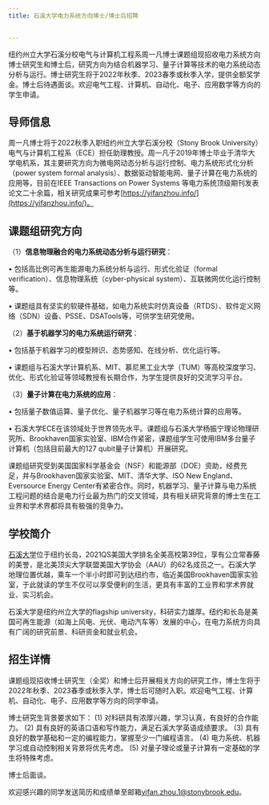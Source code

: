 ```yaml
---
title: 石溪大学电力系统方向博士/博士后招聘

 
---
```

纽约州立大学石溪分校电气与计算机工程系周一凡博士课题组现招收电力系统方向博士研究生和博士后，研究方向为结合机器学习、量子计算等技术的电力系统动态分析与运行。博士研究生将于2022年秋季、2023春季或秋季入学，提供全额奖学金。博士后待遇面谈。欢迎电气工程、计算机、自动化、电子、应用数学等方向的学生申请。

## 导师信息


周一凡博士将于2022秋季入职纽约州立大学石溪分校（Stony Brook University）电气与计算机工程系（ECE）担任助理教授。周一凡于2019年博士毕业于清华大学电机系，其主要研究方向为微电网动态分析与运行控制、电力系统形式化分析（power system formal analysis）、数据驱动智能电网、量子计算在电力系统的应用等，目前在IEEE Transactions on Power Systems 等电力系统顶级期刊发表论文二十余篇，相关研究成果可参考[https://yifanzhou.info/](https://yifanzhou.info/)。


## 课题组研究方向


（1）**信息物理融合的电力系统动态分析与运行研究**：

•	包括高比例可再生能源电力系统分析与运行、形式化验证（formal verification）、信息物理系统（cyber-physical system）、互联微网优化运行控制等。

•	课题组具有坚实的软硬件基础，如电力系统实时仿真设备（RTDS）、软件定义网络（SDN）设备、PSSE、DSATools等，可供学生研究使用。

（2）**基于机器学习的电力系统运行研究**：

•	包括基于机器学习的模型辨识、态势感知、在线分析、优化运行等。

•	课题组与石溪大学计算机系、MIT、慕尼黑工业大学（TUM）等高校深度学习、优化、形式化验证等领域教授有长期合作，为学生提供良好的交流学习平台。

（3）**量子计算在电力系统的应用**：

•	包括量子数值运算、量子优化、量子机器学习等在电力系统计算的应用等。

•	石溪大学ECE在该领域处于世界领先水平。课题组与石溪大学杨振宁理论物理研究所、Brookhaven国家实验室、IBM合作紧密，课题组学生可使用IBM多台量子计算机（包括目前最大的127 qubit量子计算机）开展研究。


课题组研究受到美国国家科学基金会（NSF）和能源部（DOE）资助，经费充足，并与Brookhaven国家实验室、MIT、清华大学、ISO New England、Eversource Energy Center有紧密合作。同时，机器学习、量子计算与电力系统工程问题的结合是电力行业最为热门的交叉领域，具有相关研究背景的博士生在工业界和学术界都将具有极强的竞争力。



## 学校简介


[石溪大学](https://www.stonybrook.edu/)位于纽约长岛，2021QS美国大学排名全美高校第39位，享有公立常春藤的美誉，是北美顶尖大学联盟美国大学协会（AAU）的62名成员之一。石溪大学地理位置优越，乘车一个半小时即可到达纽约市，临近美国Brookhaven国家实验室，于此就读的学生不仅可以享受便利的生活，更具有丰富的工业界和学术界就业、实习机会。

石溪大学是纽约州立大学的flagship university，科研实力雄厚。纽约和长岛是美国可再生能源（如海上风电、光伏、电动汽车等）发展的中心，在电力系统方向具有广阔的研究前景、科研资金和就业机会。


## 招生详情


课题组现招收博士研究生（全奖）和博士后开展相关方向的研究工作，博士生将于2022年秋季、2023春季或秋季入学，博士后可随时入职。欢迎电气工程、计算机、自动化、电子、应用数学等方向的同学申请。

博士研究生背景要求如下：
(1) 对科研具有浓厚兴趣，学习认真，有良好的合作能力。
(2) 具有良好的英语口语和写作能力，满足石溪大学英语成绩要求。
(3) 具有良好的数学基础和一定的编程能力，掌握至少一门编程语言。
(4) 电力系统、机器学习或自动控制相关背景将优先考虑。
(5) 对量子理论或量子计算有一定基础的学生将特殊考虑。

博士后面谈。

欢迎感兴趣的同学发送简历和成绩单至邮箱[yifan.zhou.1@stonybrook.edu](mailto:yifan.zhou.1@stonybrook.edu)。

